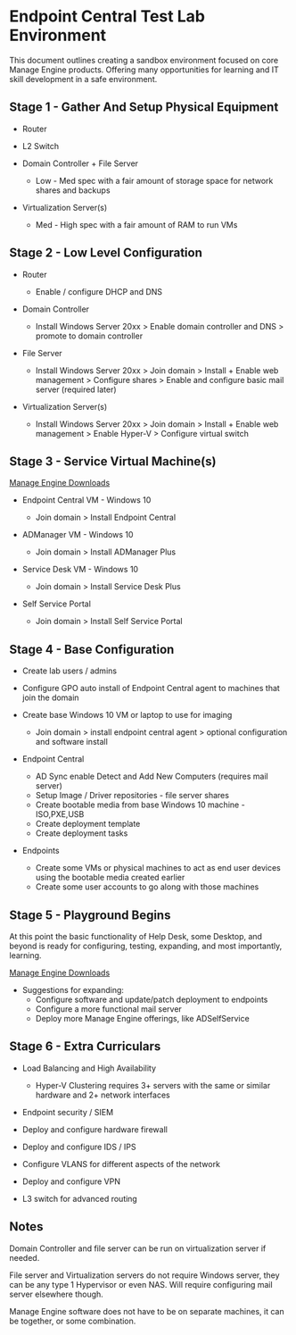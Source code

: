 # Endpoint Central Test Lab Environment

This document outlines creating a sandbox environment focused on core Manage Engine products. Offering many opportunities for learning and IT skill development in a safe environment.

## Stage 1 - Gather And Setup Physical Equipment
- Router
    
- L2 Switch
  
- Domain Controller + File Server
  - Low - Med spec with a fair amount of storage space for network shares and backups
    
- Virtualization Server(s)
  - Med - High spec with a fair amount of RAM to run VMs

## Stage 2 - Low Level Configuration
- Router
  - Enable / configure DHCP and DNS
    
- Domain Controller
  - Install Windows Server 20xx > Enable domain controller and DNS > promote to domain controller
    
- File Server
  - Install Windows Server 20xx > Join domain > Install + Enable web management > Configure shares > Enable and configure basic mail server (required later)

- Virtualization Server(s)
  -  Install Windows Server 20xx > Join domain > Install + Enable web management > Enable Hyper-V > Configure virtual switch
 
## Stage 3 - Service Virtual Machine(s)
[Manage Engine Downloads](https://www.manageengine.com/download.html?pos=MEhome&loc=MainMenu&cat=MEheaderCTA)

- Endpoint Central VM - Windows 10
  - Join domain > Install Endpoint Central
    
- ADManager VM - Windows 10
  - Join domain > Install ADManager Plus
    
- Service Desk VM - Windows 10
  - Join domain > Install Service Desk Plus
 
- Self Service Portal
  - Join domain > Install Self Service Portal
 
## Stage 4 - Base Configuration
- Create lab users / admins

- Configure GPO auto install of Endpoint Central agent to machines that join the domain

- Create base Windows 10 VM or laptop to use for imaging
  - Join domain > install endpoint central agent > optional configuration and software install

- Endpoint Central
  - AD Sync enable Detect and Add New Computers (requires mail server)
  - Setup Image / Driver repositories - file server shares
  - Create bootable media from base Windows 10 machine - ISO,PXE,USB
  - Create deployment template
  - Create deployment tasks
 
- Endpoints
  - Create some VMs or physical machines to act as end user devices using the bootable media created earlier
  - Create some user accounts to go along with those machines

## Stage 5 - Playground Begins
At this point the basic functionality of Help Desk, some Desktop, and beyond is ready for configuring, testing, expanding, and most importantly, learning.

[Manage Engine Downloads](https://www.manageengine.com/download.html?pos=MEhome&loc=MainMenu&cat=MEheaderCTA)

- Suggestions for expanding:
  - Configure software and update/patch deployment to endpoints
  - Configure a more functional mail server
  - Deploy more Manage Engine offerings, like ADSelfService

## Stage 6 - Extra Curriculars
- Load Balancing and High Availability
  - Hyper-V Clustering requires 3+ servers with the same or similar hardware and 2+ network interfaces

- Endpoint security / SIEM

- Deploy and configure hardware firewall

- Deploy and configure IDS / IPS

- Configure VLANS for different aspects of the network

- Deploy and configure VPN

- L3 switch for advanced routing

## Notes
Domain Controller and file server can be run on virtualization server if needed.

File server and Virtualization servers do not require Windows server, they can be any type 1 Hypervisor or even NAS. Will require configuring mail server elsewhere though.

Manage Engine software does not have to be on separate machines, it can be together, or some combination.
